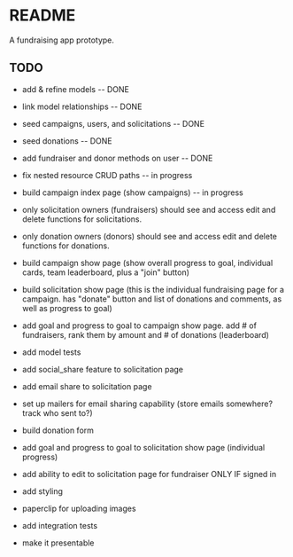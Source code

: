 # README

A fundraising app prototype.

## TODO
* add & refine models -- DONE
* link model relationships -- DONE
* seed campaigns, users, and solicitations -- DONE
* seed donations -- DONE
* add fundraiser and donor methods on user -- DONE

* fix nested resource CRUD paths -- in progress
* build campaign index page (show campaigns) -- in progress
* only solicitation owners (fundraisers) should see and access edit and delete functions for solicitations.
* only donation owners (donors) should see and access edit and delete functions for donations.

* build campaign show page (show overall progress to goal, individual cards, team leaderboard, plus a "join" button)
* build solicitation show page (this is the individual fundraising page for a campaign. has "donate" button and list of donations and comments, as well as progress to goal)
* add goal and progress to goal to campaign show page. add # of fundraisers, rank them by amount and # of donations (leaderboard)
* add model tests
* add social_share feature to solicitation page
* add email share to solicitation page
* set up mailers for email sharing capability (store emails somewhere? track who sent to?)
* build donation form
* add goal and progress to goal to solicitation show page (individual progress)
* add ability to edit to solicitation page for fundraiser ONLY IF signed in
* add styling
* paperclip for uploading images
* add integration tests
* make it presentable
